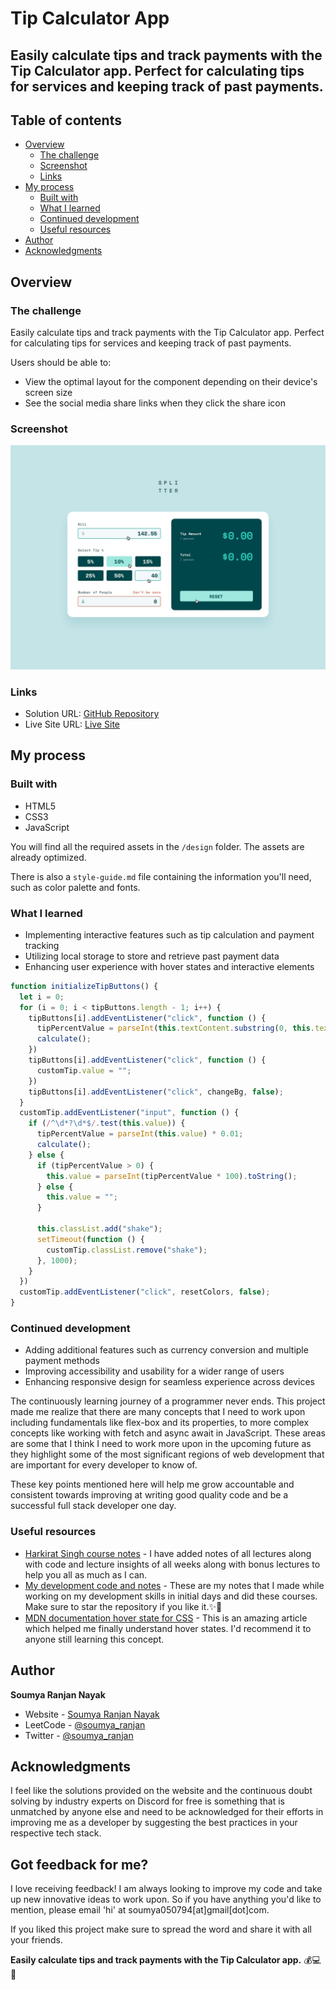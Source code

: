 # Tip Calculator App

## Easily calculate tips and track payments with the Tip Calculator app. Perfect for calculating tips for services and keeping track of past payments.

## Table of contents

- [Overview](#overview)
  - [The challenge](#the-challenge)
  - [Screenshot](#screenshot)
  - [Links](#links)
- [My process](#my-process)
  - [Built with](#built-with)
  - [What I learned](#what-i-learned)
  - [Continued development](#continued-development)
  - [Useful resources](#useful-resources)
- [Author](#author)
- [Acknowledgments](#acknowledgments)

## Overview

### The challenge

Easily calculate tips and track payments with the Tip Calculator app. Perfect for calculating tips for services and keeping track of past payments.

Users should be able to:

- View the optimal layout for the component depending on their device's screen size
- See the social media share links when they click the share icon

### Screenshot

![Design Preview](./design/active-states.jpg)

### Links

- Solution URL: [GitHub Repository](https://github.com/soumya-123-code/Tip-calculator-app_frontend_project/)
- Live Site URL: [Live Site](https://tip-calculator-frontend.netlify.app/)

## My process

### Built with

- HTML5
- CSS3
- JavaScript

You will find all the required assets in the `/design` folder. The assets are already optimized.

There is also a `style-guide.md` file containing the information you'll need, such as color palette and fonts.

### What I learned

- Implementing interactive features such as tip calculation and payment tracking
- Utilizing local storage to store and retrieve past payment data
- Enhancing user experience with hover states and interactive elements

```js
function initializeTipButtons() {
  let i = 0;
  for (i = 0; i < tipButtons.length - 1; i++) {
    tipButtons[i].addEventListener("click", function () {
      tipPercentValue = parseInt(this.textContent.substring(0, this.textContent.length - 1)) * 0.01;
      calculate();
    })
    tipButtons[i].addEventListener("click", function () {
      customTip.value = "";
    })
    tipButtons[i].addEventListener("click", changeBg, false);
  }
  customTip.addEventListener("input", function () {
    if (/^\d*?\d*$/.test(this.value)) {
      tipPercentValue = parseInt(this.value) * 0.01;
      calculate();
    } else {
      if (tipPercentValue > 0) {
        this.value = parseInt(tipPercentValue * 100).toString();
      } else {
        this.value = "";
      }

      this.classList.add("shake");
      setTimeout(function () {
        customTip.classList.remove("shake");
      }, 1000);
    }
  })
  customTip.addEventListener("click", resetColors, false);
}
```

### Continued development

- Adding additional features such as currency conversion and multiple payment methods
- Improving accessibility and usability for a wider range of users
- Enhancing responsive design for seamless experience across devices

The continuously learning journey of a programmer never ends. This project made me realize that there are many concepts that I need to work upon including fundamentals like flex-box and its properties, to more complex concepts like working with fetch and async await in JavaScript. These areas are some that I think I need to work more upon in the upcoming future as they highlight some of the most significant regions of web development that are important for every developer to know of.

These key points mentioned here will help me grow accountable and consistent towards improving at writing good quality code and be a successful full stack developer one day.

### Useful resources

- [Harkirat Singh course notes](https://github.com/Soumya-Ranjan-Nayak/harkirat-singh-course_code_and_notes) - I have added notes of all lectures along with code and lecture insights of all weeks along with bonus lectures to help you all as much as I can.
- [My development code and notes](https://github.com/Soumya-Ranjan-Nayak/cwh-web-dev-playlist_code_and_notes) - These are my notes that I made while working on my development skills in initial days and did these courses. Make sure to star the repository if you like it.✨💫
- [MDN documentation hover state for CSS](https://developer.mozilla.org/en-US/docs/Web/CSS/:hover) - This is an amazing article which helped me finally understand hover states. I'd recommend it to anyone still learning this concept.

## Author

**Soumya Ranjan Nayak**

- Website - [Soumya Ranjan Nayak](https://itsmesoumya.netlify.app/)
- LeetCode - [@soumya_ranjan](https://leetcode.com/u/soumya_ranjan/)
- Twitter - [@soumya_ranjan](https://www.twitter.com/soumya_ranjan)

## Acknowledgments

I feel like the solutions provided on the website and the continuous doubt solving by industry experts on Discord for free is something that is unmatched by anyone else and need to be acknowledged for their efforts in improving me as a developer by suggesting the best practices in your respective tech stack.

## Got feedback for me?

I love receiving feedback! I am always looking to improve my code and take up new innovative ideas to work upon. So if you have anything you'd like to mention, please email 'hi' at soumya050794[at]gmail[dot]com.

If you liked this project make sure to spread the word and share it with all your friends.

**Easily calculate tips and track payments with the Tip Calculator app.** 💰💻📱


